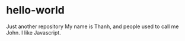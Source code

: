 # hello-world
Just another repository
My name is Thanh, and people used to call me John. I like Javascript.
